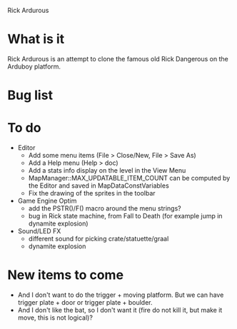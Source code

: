 Rick Ardurous

# What is it

Rick Ardurous is an attempt to clone the famous old Rick Dangerous on the Arduboy platform.

# Bug list

# To do
- Editor
	- Add some menu items (File > Close/New, File > Save As)
	- Add a Help menu (Help > doc)
	- Add a stats info display on the level in the View Menu
	- MapManager::MAX_UPDATABLE_ITEM_COUNT can be computed by the Editor and saved in MapDataConstVariables
	- Fix the drawing of the sprites in the toolbar
- Game Engine Optim
	- add the PSTR()/F() macro around the menu strings?
	- bug in Rick state machine, from Fall to Death (for example jump in dynamite explosion)
- Sound/LED FX
	- different sound for picking crate/statuette/graal
	- dynamite explosion

# New items to come
- And I don't want to do the trigger + moving platform. But we can have trigger plate + door or trigger plate + boulder.
- And I don't like the bat, so I don't want it (fire do not kill it, but make it move, this is not logical)?

